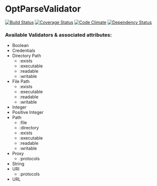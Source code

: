OptParseValidator
=================

[![Build Status](https://img.shields.io/travis/wpscanteam/OptParseValidator.svg)](https://travis-ci.org/wpscanteam/OptParseValidator)
[![Coverage Status](https://img.shields.io/coveralls/wpscanteam/OptParseValidator.svg)](https://coveralls.io/r/wpscanteam/OptParseValidator?branch=master)
[![Code Climate](https://img.shields.io/codeclimate/github/wpscanteam/OptParseValidator.svg)](https://codeclimate.com/github/wpscanteam/OptParseValidator)
[![Dependency Status](https://img.shields.io/gemnasium/wpscanteam/OptParseValidator.svg)](https://gemnasium.com/wpscanteam/OptParseValidator)


### Available Validators & associated attributes:
- Boolean
- Credentials
- Directory Path
  - :exists
  - :executable
  - :readable
  - :writable
- File Path
  - :exists
  - :executable
  - :readable
  - :writable
- Integer
- Positive Integer
- Path
  - :file
  - :directory
  - :exists
  - :executable
  - :readable
  - :writable
- Proxy
  - :protocols
- String
- URI
  - :protocols
- URL
